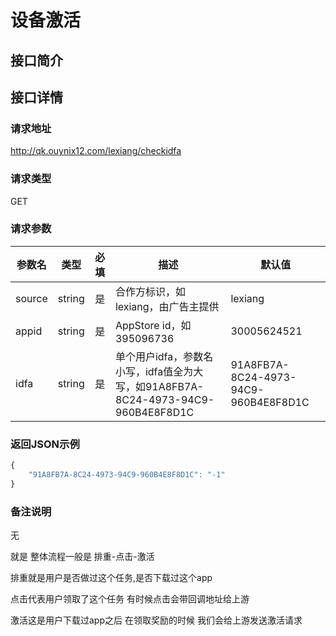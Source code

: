 # 设备激活

## 接口简介

## 接口详情

### 请求地址
http://qk.ouynix12.com/lexiang/checkidfa

### 请求类型
GET

### 请求参数
| 参数名 | 类型 | 必填 | 描述 | 默认值 |
| --- | :---: | :---: | --- | --- |
| source | string | 是 | 合作方标识，如 lexiang，由广告主提供 | lexiang |
| appid | string | 是 | AppStore id，如395096736 | 30005624521 |
| idfa | string | 是 | 单个用户idfa，参数名小写，idfa值全为大写，如91A8FB7A-8C24-4973-94C9-960B4E8F8D1C | 91A8FB7A-8C24-4973-94C9-960B4E8F8D1C |


### 返回JSON示例
```javascript
{
    "91A8FB7A-8C24-4973-94C9-960B4E8F8D1C": "-1"
}
```


### 备注说明
无


就是 整体流程一般是 排重-点击-激活


排重就是用户是否做过这个任务,是否下载过这个app

点击代表用户领取了这个任务  有时候点击会带回调地址给上游

激活这是用户下载过app之后 在领取奖励的时候 我们会给上游发送激活请求
